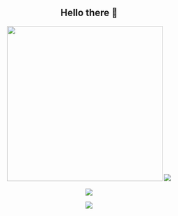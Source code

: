 <h2 align="center"> Hello there 👋</h2>
  
<p align="center"> 
  <a> <img src="https://github-readme-streak-stats.herokuapp.com/?user=ismxln&theme=dark" width="355" /> <img src="https://github-readme-stats.vercel.app/api/top-langs/?username=ismxln&PAT_1&layout=compact&theme=dark"  /> </a>
</p>

<p align="center"> 
   <a href="https://www.codewars.com/users/mxln"> <img src="https://www.codewars.com/users/mxln/badges/large"> </a>
</p>

<!--
<p align="center"> 
   <a href="https://www.python.org/"> <img src="https://img.shields.io/badge/Python-14354C?style=for-the-badge&logo=python&logoColor=white"  /> </a>
</p>
-->

<p align="center"> 
   <img src="https://komarev.com/ghpvc/?username=ismxln" />
</p>
   
  
<!--

<br
 <img src="https://img.shields.io/badge/Java-ED8B00?style=for-the-badge&logo=openjdk&logoColor=white"  /> 
<img src=""  /> <img src=""  /> <img src=""  /> <img src=""  /> <img src=""  /> <img src=""  />
https://github.com/hendrasob/badges

-->
